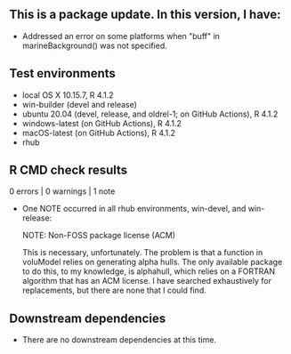 ## This is a package update. In this version, I have:

* Addressed an error on some platforms when "buff" in marineBackground() was not specified.

## Test environments
* local OS X 10.15.7, R 4.1.2
* win-builder (devel and release)
* ubuntu 20.04 (devel, release, and oldrel-1; on GitHub Actions), R 4.1.2
* windows-latest (on GitHub Actions), R 4.1.2
* macOS-latest (on GitHub Actions), R 4.1.2
* rhub

## R CMD check results

0 errors | 0 warnings | 1 note

* One NOTE occurred in all rhub environments, win-devel, and win-release:

    NOTE: Non-FOSS package license (ACM)

    This is necessary, unfortunately. The problem is that a function in voluModel relies on generating alpha hulls. The only available package to do this, to my knowledge, is alphahull, which relies on a FORTRAN algorithm that has an ACM license. I have searched exhaustively for replacements, but there are none that I could find.
    
## Downstream dependencies
* There are no downstream dependencies at this time.
